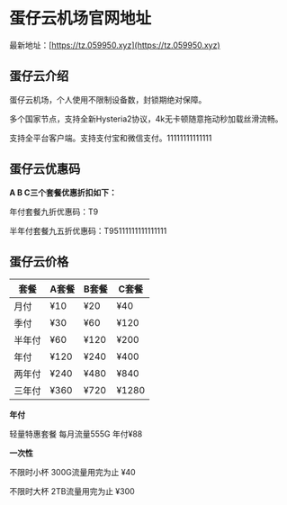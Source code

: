 # 蛋仔云机场官网地址

最新地址：[https://tz.059950.xyz](https://tz.059950.xyz)

## 蛋仔云介绍

蛋仔云机场，个人使用不限制设备数，封锁期绝对保障。

多个国家节点，支持全新Hysteria2协议，4k无卡顿随意拖动秒加载丝滑流畅。

支持全平台客户端。支持支付宝和微信支付。11111111111111

## 蛋仔云优惠码

**A B C三个套餐优惠折扣如下：**

年付套餐九折优惠码：T9

半年付套餐九五折优惠码：T95111111111111111

## 蛋仔云价格

|套餐|A套餐|B套餐|C套餐|
|----|----|----|----|
|月付|¥10|¥20|¥40|
|季付|¥30|¥60|¥120|
|半年付|¥60|¥120|¥200|
|年付|¥120|¥240|¥400|
|两年付|¥240|¥480|¥840|
|三年付|¥360|¥720|¥1280|

**年付**

轻量特惠套餐 每月流量555G 年付¥88

**一次性**

不限时小杯 300G流量用完为止 ¥40

不限时大杯 2TB流量用完为止 ¥300


